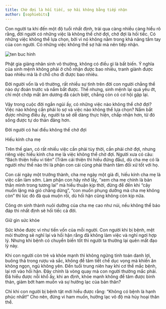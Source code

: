 ```yaml
---
title: Chờ đợi là hối tiếc, sợ hãi không bằng tiếp nhận
author: [sophiebits]
---
```


Con người ta khi đến một độ tuổi nhất định, trải qua càng nhiều càng hiểu rõ rằng, đời người có những việc là không thể chờ đợi, chờ đợi là hối tiếc. Có những việc không thể lựa chọn, bởi vì nó không nằm trong khả năng tầm tay của con người. Có những việc không thể sợ hãi mà nên tiếp nhận. 

![ten buc hinh](http://trithucvn.net/wp-content/uploads/2017/07/nguoi-gia.jpg "ten buc hinh")

Phật gia giảng nhân sinh vô thường, không có điều gì là bất biến. Ý nghĩa của sinh mệnh không phải ở chỗ nhận được bao nhiêu, tranh giành được bao nhiêu mà là ở chỗ cho đi được bao nhiêu. 

Đời người vốn là vô thường, rất nhiều sự tình trên đời con người chẳng thể nào dự đoán trước và nắm bắt được. Thế nhưng, sinh mệnh lại quá yếu ớt, chỉ một chớp mắt âm dương đã cách biệt, chẳng còn có cơ hội gặp lại.

Vậy trong cuộc đời ngắn ngủi ấy, có những việc nào không thể chờ đợi? Việc nào không cần phải lo sợ và việc nào không thể lựa chọn? Nắm bắt được những điều ấy, người ta sẽ dễ dàng thực hiện, chấp nhận hơn, từ đó sống được tự do thản đãng hơn.

Đời người có hai điều không thể chờ đợi

Hiếu kính cha mẹ

Trên thế gian, có rất nhiều việc cần phải tùy thời, cần phải chờ đợi, nhưng riêng việc hiếu kính cha mẹ là việc không thể chờ đợi. Người xưa có câu: “Bách thiện hiếu vi tiên” (Trăm cái thiện thì hiếu đứng đầu), dù cha mẹ có là người như thế nào thì là phận con cái cũng phải thành tâm đối xử tốt với họ.

Con cái ngày một trưởng thành, cha mẹ ngày một già đi, hiếu kính cha mẹ là việc cần làm sớm. Làm phận con hãy nhớ lấy, “xem cha mẹ chính là bản thân mình trong tương lai” mà hiếu thuận kịp thời, đừng để đến khi “cây muốn lặng mà gió chẳng dừng”, “con muốn phụng dưỡng mà cha mẹ không còn” thì lúc đó đã quá muộn rồi, dù hối hận cũng không còn kịp nữa.

Công ơn sinh thành nuôi dưỡng của cha mẹ cao như núi, nếu không thể báo đáp thì nhất định sẽ hối tiếc cả đời.

Giữ gìn sức khỏe

Sức khỏe được ví như tiền vốn của mỗi người. Con người khi bị bệnh, mệt mỏi thường sẽ nghĩ lại và hối hận rằng đã không làm việc và nghỉ ngơi hợp lý. Nhưng khi bệnh có chuyển biến tốt thì người ta thường lại quên mất đạo lý này.

Khi con người còn trẻ và khỏe mạnh thì không ngừng tính toán danh lợi, buông thả trong rượu và sắc, không để tâm tiết chế dục vọng mà khiến ăn không ngọn, ngủ không yên. Đến tuổi trung niên hay khi cơ thể mắc bệnh, lại rơi vào hối hận. Đây chính là vòng quay mà con người thường mắc phải. Đã hiểu được nỗi khổ ấy, khi an định, khỏe mạnh không để tâm được bình thản, giảm bớt ham muốn và sự hưởng lạc của bản thân?

Chỉ khi con người bị bệnh tật mới hiểu được rằng: “Không có bệnh là hạnh phúc nhất!” Cho nên, đừng vì ham muốn, hưởng lạc vô độ mà hủy hoại thân thể.
